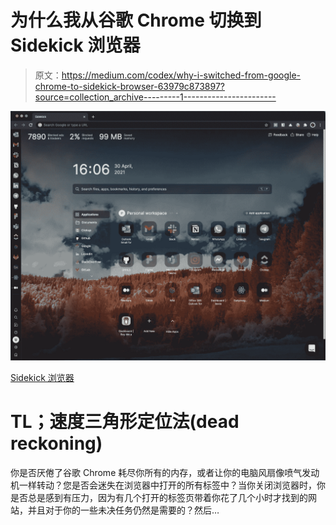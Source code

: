 # 为什么我从谷歌 Chrome 切换到 Sidekick 浏览器

> 原文：<https://medium.com/codex/why-i-switched-from-google-chrome-to-sidekick-browser-63979c873897?source=collection_archive---------1----------------------->

![](img/e097403afc63fb37c38dbc866af0ab29.png)

[Sidekick 浏览器](https://join.meetsidekick.com/ztgm2)

# TL；速度三角形定位法(dead reckoning)

你是否厌倦了谷歌 Chrome 耗尽你所有的内存，或者让你的电脑风扇像喷气发动机一样转动？您是否会迷失在浏览器中打开的所有标签中？当你关闭浏览器时，你是否总是感到有压力，因为有几个打开的标签页带着你花了几个小时才找到的网站，并且对于你的一些未决任务仍然是需要的？然后…